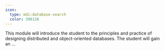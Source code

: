```yaml
---
icon:
  type: mdi:database-search
  color: 398126
---
```


This module will introduce the student to the principles and practice of designing distributed and object-oriented databases. The student will gain an ... 
